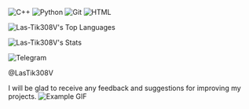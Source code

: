 ![C++](https://img.shields.io/badge/c++-%2300599C.svg?style=for-the-badge&logo=c%2B%2B&logoColor=white)
![Python](https://img.shields.io/badge/python-%233776AB.svg?style=for-the-badge&logo=python&logoColor=white)
![Git](https://img.shields.io/badge/git-%23007ACC.svg?style=for-the-badge&logo=git&logoColor=white)
![HTML](https://img.shields.io/badge/html-%23007ACC.svg?style=for-the-badge&logo=html5&logoColor=white)


![Las-Tik308V's Top Languages](https://github-readme-stats.vercel.app/api/top-langs/?username=Las-Tik308V&theme=cobalt&show_icons=true&hide_border=true&layout=compact)

![Las-Tik308V's Stats](https://github-readme-stats.vercel.app/api?username=Las-Tik308V&theme=cobalt&show_icons=true&hide_border=true&count_private=true)

![Telegram](https://img.shields.io/badge/Telegram-2CA5E0?style=flat-square&logo=telegram&logoColor=white&height=30)

@LasTik308V

I will be glad to receive any feedback and suggestions for improving my projects.
![Example GIF](https://www.google.com/imgres?q=%D0%B3%D0%B8%D1%84%D0%BA%D0%B0%20%D0%B7%D0%B5%D0%BC%D0%BB%D1%8F%20%D1%81%20%D0%BA%D0%BE%D1%81%D0%BC%D0%B0%D1%81%D0%B0&imgurl=https%3A%2F%2Fi.pinimg.com%2Foriginals%2F20%2F8f%2F26%2F208f26740e41f572738776c72c2c457d.gif&imgrefurl=https%3A%2F%2Fru.pinterest.com%2Fpin%2F710513278691217240%2F&docid=eKy9OD74sT1LUM&tbnid=UaV-w1tm6DSdNM&w=540&h=540&hcb=2)
